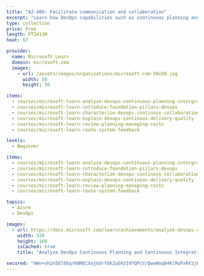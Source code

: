 ```yaml
---
title: "AZ-400: Facilitate communication and collaboration"
excerpt: "Learn how DevOps capabilities such as continuous planning and continuous collaboration help you communicate deployment and release information with business stakeholders.\nTake this learning path to help prepare for Exam AZ-400: Designing and Implementing Microsoft DevOps Solutions."
type: collection
price: Free
length: PT2H13M
heat: 67

provider:
  name: Microsoft Learn
  domain: microsoft.com
  images:
    - url: /assets/images/organizations/microsoft.com-50x50.jpg
      width: 50
      height: 50

items:
  - courses/microsoft-learn-analyze-devops-continuous-planning-intergration
  - courses/microsoft-learn-introduce-foundation-pillars-devops
  - courses/microsoft-learn-characterize-devops-continous-collaboration-improvement
  - courses/microsoft-learn-explain-devops-continous-delivery-quality
  - courses/microsoft-learn-review-planning-managing-costs
  - courses/microsoft-learn-route-system-feedback

levels:
  - Beginner

items:
  - courses/microsoft-learn-analyze-devops-continuous-planning-intergration
  - courses/microsoft-learn-introduce-foundation-pillars-devops
  - courses/microsoft-learn-characterize-devops-continous-collaboration-improvement
  - courses/microsoft-learn-explain-devops-continous-delivery-quality
  - courses/microsoft-learn-review-planning-managing-costs
  - courses/microsoft-learn-route-system-feedback

topics:
  - Azure
  - DevOps

images:
  - url: https://docs.microsoft.com/learn/achievements/analyze-devops-continuous-planning-continuous-integration-social.png
    width: 320
    height: 160
    isCached: true
    title: "Analyze DevOps Continuous Planning and Continuous Integration"

secured: "6Wn+oh2n5El0EqrKNMECXajUdrYbKZuEHJI97QPcV/QweWnq04KlMuPxRF2jB/edJ4ARrYLk/3NwwnxFiczuoYzHP5E5WW/0EeGIFHW0G7KdSMm3wuQ9Vwnq6FNz7lXyK9cXYgQzgUE5UTJ70zmyTaon8A6pk8tQIAaGZytuHLuFNJD0i+Yesxp0usMqsZuAvrYgjsVJoY6WuIjaxCh55vq+DgBqP0mSjZAJv5NxQbFSOpNPH4XYUeyj0iTJgTVk8oVoZX5NQ/Htwayt715F8BUPxe7nYqkRAcB7k5Uad7YhrzLVMjfeFj6VicESoGCRVN8yTUdrM5nE3SlpKSq3rA==;9CxFUaABr+/EZc0iyNeC4Q=="
---
```


